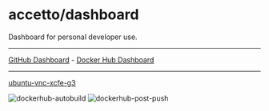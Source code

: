 # accetto/dashboard

Dashboard for personal developer use.

***

[GitHub Dashboard](https://github.com/accetto/dashboard/blob/master/github-dashboard.md) -
[Docker Hub Dashboard](https://github.com/accetto/dashboard/blob/master/dockerhub-dashboard.md)

***

[ubuntu-vnc-xcfe-g3](https://github.com/accetto/ubuntu-vnc-xfce-g3)

![dockerhub-autobuild](https://github.com/accetto/ubuntu-vnc-xfce-g3/workflows/dockerhub-autobuild/badge.svg)
![dockerhub-post-push](https://github.com/accetto/ubuntu-vnc-xfce-g3/workflows/dockerhub-post-push/badge.svg)
